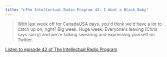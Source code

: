 ```yaml
---
title: "►The Intellectual Radio Program 42: I Want a Black Baby"
---
```

<blockquote><p>
  With last week off for CanadaUSA days, you&#39;d think we&#39;d have a lot to catch up on, right? Big week. Huge week. Everyone&#39;s leaving (Chris says sorry) and we&#39;re talking swearing and expressing yourself on Twitter.
</p></blockquote>
<p><a href="https://goodstuff.fm/tirp/42">Listen to episode 42 of The Intellectual Radio Program</a></p>
